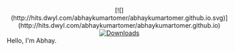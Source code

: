 []( 
  [![](http://hits.dwyl.com/abhaykumartomer/abhaykumartomer.github.io.svg)](http://hits.dwyl.com/abhaykumartomer/abhaykumartomer.github.io)
)
<div align="center">
[![](http://hits.dwyl.com/abhaykumartomer/abhaykumartomer.github.io.svg)](http://hits.dwyl.com/abhaykumartomer/abhaykumartomer.github.io)

  <!-- Downloads -->
  <a href="https://www.npmjs.com/package/abhaykumartomer.github.io">
    <img src="https://img.shields.io/npm/dt/abhaykumartomer.github.io.svg"
      alt="Downloads" />
  </a>
</div>
Hello, I'm Abhay.

